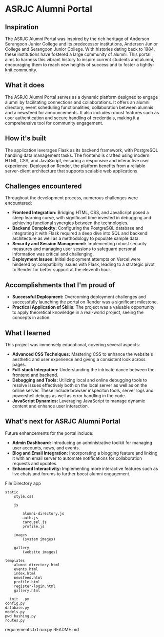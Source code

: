 # ASRJC Alumni Portal

## Inspiration
The ASRJC Alumni Portal was inspired by the rich heritage of Anderson Serangoon Junior College and its predecessor institutions, Anderson Junior College and Serangoon Junior College. With histories dating back to 1984, these institutions have fostered a large community of alumni. This portal aims to harness this vibrant history to inspire current students and alumni, encouraging them to reach new heights of success and to foster a tightly-knit community.

## What it does
The ASRJC Alumni Portal serves as a dynamic platform designed to engage alumni by facilitating connections and collaborations. It offers an alumni directory, event scheduling functionalities, collaboration between alumnis and a newsfeed for announcements. It also includes robust features such as user authentication and secure handling of credentials, making it a comprehensive tool for community engagement.

## How it's built
The application leverages Flask as its backend framework, with PostgreSQL handling data management tasks. The frontend is crafted using modern HTML, CSS, and JavaScript, ensuring a responsive and interactive user experience. Deployed on Render, the platform benefits from a reliable server-client architecture that supports scalable web applications.

## Challenges encountered
Throughout the development process, numerous challenges were encountered:
- **Frontend Integration:** Bridging HTML, CSS, and JavaScript posed a steep learning curve, with significant time invested in debugging and achieving functional synergies between the technologies.
- **Backend Complexity:** Configuring the PostgreSQL database and integrating it with Flask required a deep dive into SQL and backend architecture as well as a methodology to populate sample data. 
- **Security and Session Management:** Implementing robust security measures and managing user sessions to safeguard personal information was critical and challenging.
- **Deployment Issues:** Initial deployment attempts on Vercel were hindered by compatibility issues with Flask, leading to a strategic pivot to Render for better support at the eleventh hour.

## Accomplishments that I'm proud of
- **Successful Deployment:** Overcoming deployment challenges and successfully launching the portal on Render was a significant milestone.
- **Practical Application of Skills:** The project was a valuable opportunity to apply theoretical knowledge in a real-world project, seeing the concepts in action.

## What I learned
This project was immensely educational, covering several aspects:
- **Advanced CSS Techniques:** Mastering CSS to enhance the website's aesthetic and user experience and giving a consistent look across pages. 
- **Full-stack Integration:** Understanding the intricate dance between the frontend and backend.
- **Debugging and Tools:** Utilizing local and online debugging tools to resolve issues effectively both on the local server as well as on the online server. These include browser inspeciton tools, server logs and powershell debugs as well as error handling in the code. 
- **JavaScript Dynamics:** Leveraging JavaScript to manage dynamic content and enhance user interaction.

## What's next for ASRJC Alumni Portal
Future enhancements for the portal include:
- **Admin Dashboard:** Introducing an administrative toolkit for managing user accounts, news, and events.
- **Blog and Email Integration:** Incorporating a blogging feature and linking it with an email server to automate notifications for collaboration requests and updates.
- **Enhanced Interactivity:** Implementing more interactive features such as live chats and forums to further boost alumni engagement.


File Directory
app

    static
        style.css

        js

            alumni-directory.js
            auth.js
            carousel.js
            profile.js

        images
            (system images)
        
        gallery
            (website images)

    templates
        alumni-directory.html
        events.html
        index.html
        newsfeed.html
        profile.html
        register-login.html
        gallery.html 

    __init__.py
    config.py
    database.py
    models.py
    pwd_hashing.py
    routes.py
   
requirements.txt
run.py
README.md